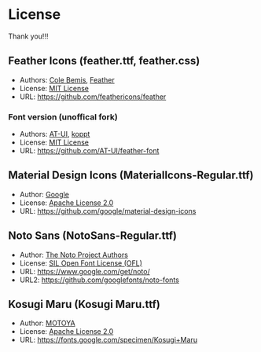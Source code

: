 # License

Thank you!!!

## Feather Icons (feather.ttf, feather.css)

- Authors: [Cole Bemis](https://github.com/colebemis), [Feather](https://github.com/feathericons)
- License: [MIT License](https://opensource.org/licenses/mit-license.php)
- URL: https://github.com/feathericons/feather

### Font version (unoffical fork)

- Authors: [AT-UI](https://github.com/AT-UI), [koppt](https://github.com/koppthe)
- License: [MIT License](https://opensource.org/licenses/mit-license.php)
- URL: https://github.com/AT-UI/feather-font


## Material Design Icons (MaterialIcons-Regular.ttf)

- Author: [Google](https://github.com/google)
- License: [Apache License 2.0](http://www.apache.org/licenses/LICENSE-2.0.txt)
- URL: https://github.com/google/material-design-icons

## Noto Sans (NotoSans-Regular.ttf)

- Author: [The Noto Project Authors](github.com/googlei18n/noto-fonts)
- License: [SIL Open Font License (OFL)](http://scripts.sil.org/cms/scripts/page.php?site_id=nrsi&id=OFL)
- URL: https://www.google.com/get/noto/
- URL2: https://github.com/googlefonts/noto-fonts

## Kosugi Maru (Kosugi Maru.ttf)

- Author: [MOTOYA](http://www.motoya.co.jp/index.html)
- License: [Apache License 2.0](http://www.apache.org/licenses/LICENSE-2.0.txt)
- URL: https://fonts.google.com/specimen/Kosugi+Maru